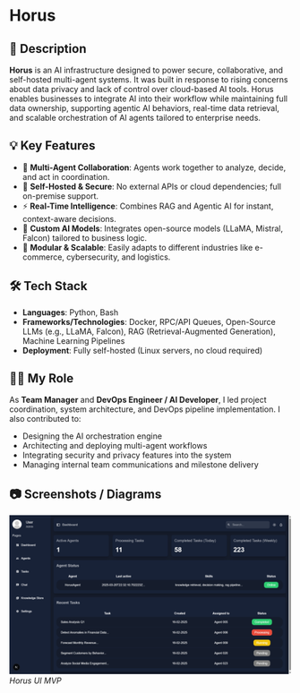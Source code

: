 # Horus

## 🔧 Description

**Horus** is an AI infrastructure designed to power secure, collaborative, and self-hosted multi-agent systems. It was built in response to rising concerns about data privacy and lack of control over cloud-based AI tools. Horus enables businesses to integrate AI into their workflow while maintaining full data ownership, supporting agentic AI behaviors, real-time data retrieval, and scalable orchestration of AI agents tailored to enterprise needs.

## 💡 Key Features

* 🔄 **Multi-Agent Collaboration**: Agents work together to analyze, decide, and act in coordination.
* 🔐 **Self-Hosted & Secure**: No external APIs or cloud dependencies; full on-premise support.
* ⚡ **Real-Time Intelligence**: Combines RAG and Agentic AI for instant, context-aware decisions.
* 🧠 **Custom AI Models**: Integrates open-source models (LLaMA, Mistral, Falcon) tailored to business logic.
* 🧩 **Modular & Scalable**: Easily adapts to different industries like e-commerce, cybersecurity, and logistics.

## 🛠️ Tech Stack

* **Languages**: Python, Bash
* **Frameworks/Technologies**: Docker, RPC/API Queues, Open-Source LLMs (e.g., LLaMA, Falcon), RAG (Retrieval-Augmented Generation), Machine Learning Pipelines
* **Deployment**: Fully self-hosted (Linux servers, no cloud required)

## 👨‍💻 My Role

As **Team Manager** and **DevOps Engineer / AI Developer**, I led project coordination, system architecture, and DevOps pipeline implementation. I also contributed to:

* Designing the AI orchestration engine
* Architecting and deploying multi-agent workflows
* Integrating security and privacy features into the system
* Managing internal team communications and milestone delivery

## 📷 Screenshots / Diagrams

![Screenshots UI MVP](assets/horus-UI_MVP.png)
*Horus UI MVP*
